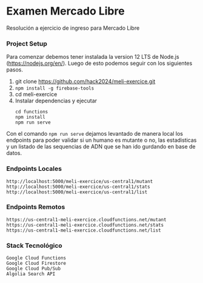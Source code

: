 # Examen Mercado Libre

Resolución a ejercicio de ingreso para Mercado Libre

### Project Setup

Para comenzar debemos tener instalada la version 12 LTS de Node.js (https://nodejs.org/en/). Luego de esto
podemos seguir con los siguientes pasos.
1. git clone https://github.com/hack2024/meli-exercice.git
2. `npm install -g firebase-tools`
3. cd meli-exercice
4. Instalar dependencias y ejecutar
   ```
   cd functions
   npm install
   npm run serve
   ```
Con el comando `npm run serve` dejamos levantado de manera local los endpoints para poder validar si un humano es mutante o no,
las estadisticas y un listado de las sequencias de ADN que se han ido gurdando en base de datos.

### Endpoints Locales

```
http://localhost:5000/meli-exercice/us-central1/mutant
http://localhost:5000/meli-exercice/us-central1/stats
http://localhost:5000/meli-exercice/us-central1/list
```

### Endpoints Remotos

```
https://us-central1-meli-exercice.cloudfunctions.net/mutant
https://us-central1-meli-exercice.cloudfunctions.net/stats
https://us-central1-meli-exercice.cloudfunctions.net/list
```

### Stack Tecnológico

```
Google Cloud Functions
Google Cloud Firestore
Google Cloud Pub/Sub
Algolia Search API
```
